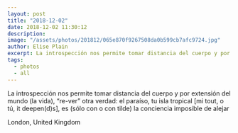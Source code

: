 ```yaml
---
layout: post
title: "2018-12-02"
date: 2018-12-02 11:30:12
description: 
image: "/assets/photos/201812/065e870f9267508da0b599cb7afc9724.jpg"
author: Elise Plain
excerpt: La introspección nos permite tomar distancia del cuerpo y por extensión del mundo (la vida), “re-ver” otra verdad: el paraíso, tu isla tropical [mi tout, o tú, it deepen(d)s], es (sólo con o con tilde) la conciencia imposible de alejar
tags: 
  - photos
  - all
---
```


La introspección nos permite tomar distancia del cuerpo y por extensión del mundo (la vida), “re-ver” otra verdad: el paraíso, tu isla tropical [mi tout, o tú, it deepen(d)s], es (sólo con o con tilde) la conciencia imposible de alejar
<p></p>
London, United Kingdom